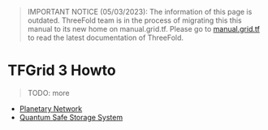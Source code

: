 > IMPORTANT NOTICE (05/03/2023): 
The information of this page is outdated. ThreeFold team is in the process of migrating this this manual to its new home on manual.grid.tf. Please go to [manual.grid.tf](https://manual.grid.tf/) to read the latest documentation of ThreeFold.

# TFGrid 3 Howto

>TODO: more


- [Planetary Network](@threefold:planetary_network)
- [Quantum Safe Storage System](@threefold:qsss_home)